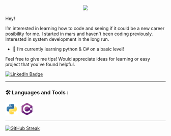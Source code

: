 <div id="header" align="center">
  <img src="https://media.giphy.com/media/f3iwJFOVOwuy7K6FFw/giphy.gif" width="300"/>
</div>


Hey!

I’m interested in learning how to code and seeing if it could be a new career posibility for me.
I started in mars and haven't been coding previously. Interested in system development in the long run. 

- 🌱 I’m currently learning python & C# on a basic level! 

Feel free to give me tips! Would appreciate ideas for learning or easy project that you've found helpful.

<div id="badges">
  <a href="https://www.linkedin.com/in/victor-ivarson-28a17524b/">
    <img src="https://img.shields.io/badge/LinkedIn-blue?style=for-the-badge&logo=linkedin&logoColor=white" alt="LinkedIn Badge"/>
  </a>
</div>



---

### :hammer_and_wrench: Languages and Tools :

  <img src="https://github.com/devicons/devicon/blob/master/icons/python/python-original.svg" title="Java" alt="Java" width="40" height="40"/>&nbsp;
  <img src="https://github.com/devicons/devicon/blob/master/icons/csharp/csharp-original.svg" title="Java" alt="Java" width="40" height="40"/>&nbsp;



---

[![GitHub Streak](http://github-readme-streak-stats.herokuapp.com?user=Bubbelbad&theme=dark&background=000000)](https://git.io/streak-stats)


<!---
Bubbelbad/Bubbelbad is a ✨ special ✨ repository because its `README.md` (this file) appears on your GitHub profile.
You can click the Preview link to take a look at your changes.
--->
